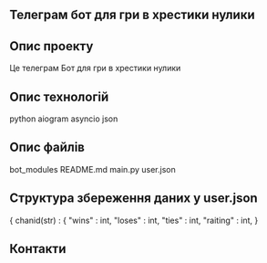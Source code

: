 ## Телеграм бот для гри в хрестики нулики
## Опис проекту
Це телеграм Бот для гри в хрестики нулики
## Опис технологій
python
aiogram
asyncio
json
## Опис файлів
bot_modules
README.md
main.py
user.json
## Структура збереження даних у user.json
{
    chanid(str) : {
				    "wins" : int,
				    "loses" : int,
				    "ties" : int,
				    "raiting" : int,
}
## Контакти
